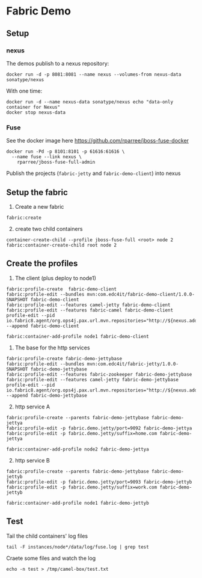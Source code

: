 # Fabric Demo

## Setup

### nexus

The demos publish to a nexus repository:

```
docker run -d -p 8081:8081 --name nexus --volumes-from nexus-data sonatype/nexus
```

With one time:

```
docker run -d --name nexus-data sonatype/nexus echo "data-only container for Nexus"
docker stop nexus-data
```

### Fuse

See the docker image here https://github.com/rparree/jboss-fuse-docker

```
docker run -Pd -p 8101:8101 -p 61616:61616 \
  --name fuse --link nexus \
    rparree/jboss-fuse-full-admin
```

Publish the projects (`fabric-jetty` and `fabric-demo-client`) into nexus

## Setup the fabric

1. Create a new fabric

```shell
fabric:create
```

2. create two child containers

```shell
container-create-child --profile jboss-fuse-full <root> node 2
fabric:container-create-child root node 2
```

## Create the profiles

1. The client (plus deploy to node1)

```shell
fabric:profile-create  fabric-demo-client
fabric:profile-edit --bundles mvn:com.edc4it/fabric-demo-client/1.0.0-SNAPSHOT fabric-demo-client
fabric:profile-edit --features camel-jetty fabric-demo-client
fabric:profile-edit --features fabric-camel fabric-demo-client
profile-edit --pid io.fabric8.agent/org.ops4j.pax.url.mvn.repositories="http://${nexus.addr}:${nexus.port}/repository/snapshots@id=nexus.snapshot.repo@snapshots" --append fabric-demo-client

fabric:container-add-profile node1 fabric-demo-client
```

1. The base for the http services

```shell
fabric:profile-create fabric-demo-jettybase
fabric:profile-edit --bundles mvn:com.edc4it/fabric-jetty/1.0.0-SNAPSHOT fabric-demo-jettybase
fabric:profile-edit --features fabric-zookeeper fabric-demo-jettybase
fabric:profile-edit --features camel-jetty fabric-demo-jettybase
profile-edit --pid io.fabric8.agent/org.ops4j.pax.url.mvn.repositories="http://${nexus.addr}:${nexus.port}/repository/snapshots@id=nexus.snapshot.repo@snapshots" --append fabric-demo-jettybase

```

2. http service A

```shell
fabric:profile-create --parents fabric-demo-jettybase fabric-demo-jettya
fabric:profile-edit -p fabric.demo.jetty/port=9092 fabric-demo-jettya
fabric:profile-edit -p fabric.demo.jetty/suffix=home.com fabric-demo-jettya

fabric:container-add-profile node2 fabric-demo-jettya
```
2. http service B

```shell
fabric:profile-create --parents fabric-demo-jettybase fabric-demo-jettyb
fabric:profile-edit -p fabric.demo.jetty/port=9093 fabric-demo-jettyb
fabric:profile-edit -p fabric.demo.jetty/suffix=work.com fabric-demo-jettyb

fabric:container-add-profile node1 fabric-demo-jettyb
```

## Test

Tail the child containers' log files

```shell
tail -F instances/node*/data/log/fuse.log | grep test
```

Craete some files and watch the log

```shell
echo -n test > /tmp/camel-box/test.txt
```

